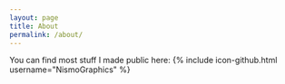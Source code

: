 ```yaml
---
layout: page
title: About
permalink: /about/
---
```


You can find most stuff I made public here:
{% include icon-github.html username="NismoGraphics" %}
